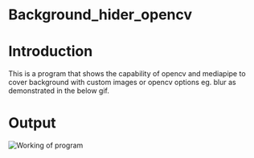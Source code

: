 # Background_hider_opencv

# Introduction
This is a program that shows the capability of opencv and mediapipe to cover background with custom images or opencv options eg. blur as demonstrated in the below gif.

# Output
![Working of program](https://raw.githubusercontent.com/jairajsahgal/Background_hider_opencv/main/outputfile.gif)
